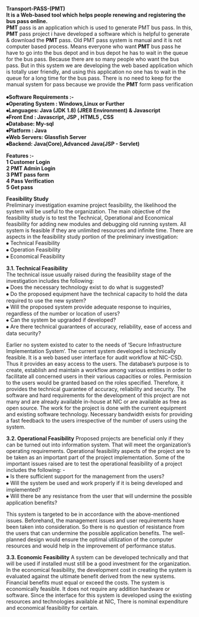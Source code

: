 <b>Transport-PASS-(PMT) </b><br>
<b>It is a Web-based tool which helps people renewing and registering the bus pass online.</b><br>
<b> PMT</b> pass is an application which is used to generate PMT bus pass. In this,<b> PMT</b> pass project i have developed a software which is helpful to generate & download the <b> PMT</b> pass. Old PMT pass system is manual and it is not computer based process.
Means everyone who want <b> PMT</b> bus pass he have to go into the bus depot and in bus depot he has to wait in the queue for the bus pass. Because there are so many people who want the bus pass.
But in this system we are developing the web based application which is totally user friendly, and using this application no one has to wait in the queue for a long time for the bus pass. There is no need to keep for the manual system for pass because we provide the <b> PMT</b> form pass verification<br><br>
<b>⦁Software Requirements :-<br>
⦁Operating System : Windows,Linux or Further<br>
⦁Languages: Java (JDK 1.8) (JRE8 Environment) & Javascript<br>
⦁Front End : Javascript, JSP , HTML5 , CSS <br>
⦁Database: My-sql<br>
⦁Platform : Java<br>
⦁Web Servers: Glassfish Server<br>
⦁Backend: Java(Core),Advanced Java(JSP  - Servlet)</b>

<b>Features :-<br>
1 Customer Login<br>
2 PMT Admin Login<br>
3 PMT pass form<br>
4 Pass Verification<br>
5 Get pass <br></b>

<b>Feasibility Study</b><br>
Preliminary investigation examine project feasibility, the likelihood the system will be useful to the organization. The main objective of the feasibility study is to test the Technical, Operational and Economical feasibility for adding new modules and debugging old running system. All system is feasible if they are unlimited resources and infinite time. There are aspects in the feasibility study portion of the preliminary investigation:<br>
⦁	Technical Feasibility<br>
⦁	Operation Feasibility<br>
⦁	Economical Feasibility<br>


<b>3.1. Technical Feasibility</b><br> 
The technical issue usually raised during the feasibility stage of the investigation includes the following:<br>
⦁	Does the necessary technology exist to do what is suggested?<br>
⦁	Do the proposed equipment have the technical capacity to hold the data required to use the new system?<br>
⦁	Will the proposed system provide adequate response to inquiries, regardless of the number or location of users?<br>
⦁	Can the system be upgraded if developed?<br>
⦁	Are there technical guarantees of accuracy, reliability, ease of access and data security?<br>



Earlier no system existed to cater to the needs of ‘Secure Infrastructure Implementation System’. The current system developed is technically feasible. It is a web based user interface for audit workflow at NIC-CSD. Thus it provides an easy access to the users. The database’s purpose is to create, establish and maintain a workflow among various entities in order to facilitate all concerned users in their various capacities or roles. Permission to the users would be granted based on the roles specified. Therefore, it provides the technical guarantee of accuracy, reliability and security. The software and hard requirements for the development of this project are not many and are already available in-house at NIC or are available as free as open source. The work for the project is done with the current equipment and existing software technology. Necessary bandwidth exists for providing a fast feedback to the users irrespective of the number of users using the system.

<b>3.2. Operational Feasibility</b>
Proposed projects are beneficial only if they can be turned out into information system. That will meet the organization’s operating requirements. Operational feasibility aspects of the project are to be taken as an important part of the project implementation. Some of the important issues raised are to test the operational feasibility of a project includes the following: -<br>
⦁	Is there sufficient support for the management from the users?<br>
⦁	Will the system be used and work properly if it is being developed and implemented?<br>
⦁	Will there be any resistance from the user that will undermine the possible application benefits?<br>


This system is targeted to be in accordance with the above-mentioned issues. Beforehand, the management issues and user requirements have been taken into consideration. So there is no question of resistance from the users that can undermine the possible application benefits.
The well-planned design would ensure the optimal utilization of the computer resources and would help in the improvement of performance status.





<b>3.3. Economic Feasibility</b>
A system can be developed technically and that will be used if installed must still be a good investment for the organization. In the economical feasibility, the development cost in creating the system is evaluated against the ultimate benefit derived from the new systems. Financial benefits must equal or exceed the costs.
The system is economically feasible. It does not require any addition hardware or software. Since the interface for this system is developed using the existing resources and technologies available at NIC, There is nominal expenditure and economical feasibility for certain.



















